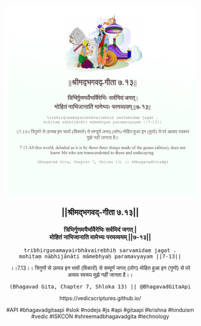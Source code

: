 <img src="../../asset/BG_7_13.png"/>
<center><h2>||श्रीमद्‍भगवद्‍-गीता ७.१३||</h2>
<h3>त्रिभिर्गुणमयैर्भावैरेभिः सर्वमिदं जगत् |<br/>मोहितं नाभिजानाति मामेभ्यः परमव्ययम् ||७-१३||</h3>
<pre>tribhirguṇamayairbhāvairebhiḥ sarvamidaṃ jagat .<br/>mohitaṃ nābhijānāti māmebhyaḥ paramavyayam ||7-13||</pre>
<p>।।7.13।। त्रिगुणों से उत्पन्न इन भावों (विकारों) से सम्पूर्ण जगत् (लोग) मोहित हुआ इन (गुणों) से परे अव्यय स्वरूप मुझे नहीं जानता है।।</p>
<pre>(Bhagavad Gita, Chapter 7, Shloka 13) || @BhagavadGitaApi</pre><p>https://vedicscriptures.github.io/</p><p>#API #bhagavadgitaapi #slok #nodejs #js #api #gitaapi #krishna #hinduism #vedic #ISKCON #shreemadbhagavadgita #technology</p></center>